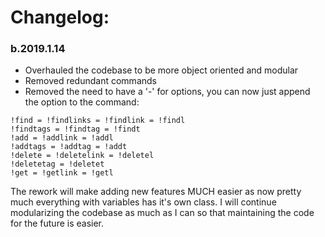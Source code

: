 Changelog:
==========
### b.2019.1.14 ###
+ Overhauled the codebase to be more object oriented and modular
+ Removed redundant commands
+ Removed the need to have a '-' for options, you can now just append the option to the command:
```
!find = !findlinks = !findlink = !findl
!findtags = !findtag = !findt
!add = !addlink = !addl
!addtags = !addtag = !addt
!delete = !deletelink = !deletel
!deletetag = !deletet
!get = !getlink = !getl
```
The rework will make adding new features MUCH easier as now pretty much everything with variables has it's own class. I will continue modularizing the codebase as much as I can so that maintaining the code for the future is easier.
